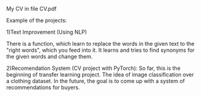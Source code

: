 My CV in file CV.pdf

Example of the projects:

1)Text Improvement (Using NLP)

There is a function, which learn to replace the words in the given text to the "right words", which you feed into it.
It learns and tries to find synonyms for the given words and change them.

2)Recomendation System (CV project with PyTorch):
So far, this is the beginning of transfer learning project.
The idea of image classification over a clothing dataset.
In the future, the goal is to come up with a system of recommendations for buyers.
